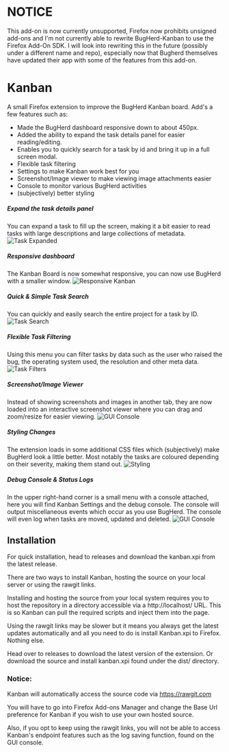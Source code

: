 # NOTICE
This add-on is now currently unsupported, Firefox now prohibits unsigned add-ons and I'm not currently able to rewrite BugHerd-Kanban to use the Firefox Add-On SDK. I will look into rewriting this in the future (possibly under a different name and repo), especially now that Bugherd themselves have updated their app with some of the features from this add-on.

# Kanban
A small Firefox extension to improve the BugHerd Kanban board. Add's a few features such as:
+ Made the BugHerd dashboard responsive down to about 450px.
+ Added the ability to expand the task details panel for easier reading/editing.
+ Enables you to quickly search for a task by id and bring it up in a full screen modal.
+ Flexible task filtering
+ Settings to make Kanban work best for you
+ Screenshot/Image viewer to make viewing image attachments easier
+ Console to monitor various BugHerd activities
+ (subjectively) better styling

##### Expand the task details panel
You can expand a task to fill up the screen, making it a bit easier to read tasks
with large descriptions and large collections of metadata.
![Task Expanded](/img/readme/task-expanded.png?raw=true "Expanded Task")

##### Responsive dashboard
The Kanban Board is now somewhat responsive, you can now use BugHerd with a smaller
window.
![Responsive Kanban](/img/readme/responsive-dashboard.png?raw=true "Responsive")

##### Quick & Simple Task Search
You can quickly and easily search the entire project for a task by ID.
![Task Search](/img/readme/task-search.png?raw=true "Task Search")

##### Flexible Task Filtering
Using this menu you can filter tasks by data such as the user who raised the bug,
the operating system used, the resolution and other meta data.
![Task Filters](/img/readme/task-filters.png?raw=true "Task Filters")

##### Screenshot/Image Viewer
Instead of showing screenshots and images in another tab, they are now loaded
into an interactive screenshot viewer where you can drag and zoom/resize for
easier viewing.
![GUI Console](/img/readme/screenshot-viewer.png?raw=true "GUI Console")

##### Styling Changes
The extension loads in some additional CSS files which (subjectively) make BugHerd
look a little better. Most notably the tasks are coloured depending on their
severity, making them stand out.
![Styling](/img/readme/severity-styles.png?raw=true "Styling")

##### Debug Console & Status Logs
In the upper right-hand corner is a small menu with a console attached, here you
will find Kanban Settings and the debug console. The console will output miscellaneous
events which occur as you use BugHerd. The console will even log when tasks are
moved, updated and deleted.
![GUI Console](/img/readme/gui-console.png?raw=true "GUI Console")

## Installation
For quick installation, head to releases and download the kanban.xpi from the latest release.

There are two ways to install Kanban, hosting the source on your local server or
using the rawgit links.

Installing and hosting the source from your local system requires you to host the repository in a directory
accessible via a http://localhost/ URL. This is so Kanban can pull the required
scripts and inject them into the page.

Using the rawgit links may be slower but it means you always get the latest
updates automatically and all you need to do is install Kanban.xpi to Firefox. Nothing else.

Head over to releases to download the latest version of the extension. Or download the source and install kanban.xpi found under the dist/ directory.

### Notice:
Kanban will automatically access the source code via https://rawgit.com

You will have to go into Firefox Add-ons Manager and change the Base Url preference
for Kanban if you wish to use your own hosted source.

Also, if you opt to keep using the rawgit links, you will not be able to access
Kanban's endpoint features such as the log saving function, found on the GUI console.
